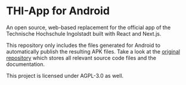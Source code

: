 # THI-App for Android

An open source, web-based replacement for the official app of the
Technische Hochschule Ingolstadt built with React and Next.js.

This repository only includes the files generated for Android
to automatically publish the resulting APK files. Take a look at the
[original repository](https://github.com/neuland-ingolstadt/THI-App)
which stores all relevant source code files and the documentation.

This project is licensed under AGPL-3.0 as well.
